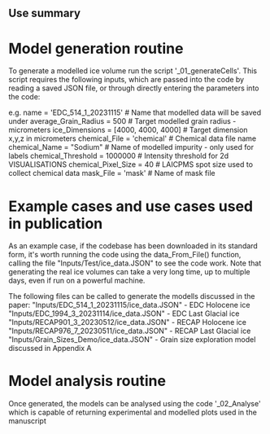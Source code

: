 ## Use summary

# Model generation routine

To generate a modelled ice volume run the script '_01_generateCells'. This script requires the following inputs, which are passed into the code by reading a saved JSON file, or through directly entering the parameters into the code:

e.g.
name = 'EDC_514_1_20231115' # Name that modelled data will be saved under
average_Grain_Radius = 500  # Target modelled grain radius - micrometers
ice_Dimensions = [4000, 4000, 4000] # Target dimension x,y,z in micrometers
chemical_File = 'chemical' # Chemical data file name
chemical_Name = "Sodium" # Name of modelled impurity - only used for labels
chemical_Threshold = 1000000 # Intensity threshold for 2d VISUALISATIONS
chemical_Pixel_Size = 40 # LAICPMS spot size used to collect chemical data
mask_File = 'mask' # Name of mask file

# Example cases and use cases used in publication

As an example case, if the codebase has been downloaded in its standard form, it's worth running the code using the data_From_File() function, calling the file "Inputs/Test/ice_data.JSON" to see the code work. Note that generating the real ice volumes can take a very long time, up to multiple days, even if run on a powerful machine.

The following files can be called to generate the modells discussed in the paper:
"Inputs/EDC_514_1_20231115/ice_data.JSON" - EDC Holocene ice
"Inputs/EDC_1994_3_20231114/ice_data.JSON" - EDC Last Glacial ice
"Inputs/RECAP901_3_20230512/ice_data.JSON" - RECAP Holocene ice
"Inputs/RECAP976_7_20230511/ice_data.JSON" - RECAP Last Glacial ice
"Inputs/Grain_Sizes_Demo/ice_data.JSON" - Grain size exploration model discussed in Appendix A

# Model analysis routine
Once generated, the models can be analysed using the code '_02_Analyse' which is capable of returning experimental and modelled plots used in the manuscript








